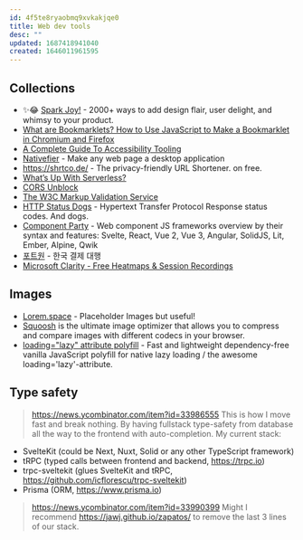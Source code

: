 ```yaml
---
id: 4f5te8ryaobmq9xvkakjqe0
title: Web dev tools
desc: ""
updated: 1687418941040
created: 1646011961595
---
```


## Collections

- ✨😂 [Spark Joy!](https://github.com/sw-yx/spark-joy) - 2000+ ways to add design flair, user delight, and whimsy to your product.
- [What are Bookmarklets? How to Use JavaScript to Make a Bookmarklet in Chromium and Firefox](https://www.freecodecamp.org/news/what-are-bookmarklets/)
- [A Complete Guide To Accessibility Tooling](https://www.smashingmagazine.com/2021/06/complete-guide-accessibility-tooling/)
- [Nativefier](https://github.com/nativefier/nativefier) - Make any web page a desktop application
- https://shrtco.de/ - The privacy-friendly URL Shortener. on free.
- [What’s Up With Serverless?](https://medium.com/javascript-scene/whats-up-with-serverless-1b9bfa80f21f)
- [CORS Unblock](https://chrome.google.com/webstore/detail/cors-unblock/lfhmikememgdcahcdlaciloancbhjino/)
- [The W3C Markup Validation Service](https://validator.w3.org/)
- [HTTP Status Dogs](https://httpstatusdogs.com/) - Hypertext Transfer Protocol Response status codes. And dogs.
- [Component Party](https://component-party.dev/) - Web component JS frameworks overview by their syntax and features: Svelte, React, Vue 2, Vue 3, Angular, SolidJS, Lit, Ember, Alpine, Qwik
- [포트원](https://portone.io/korea/ko) - 한국 결제 대행
- [Microsoft Clarity - Free Heatmaps & Session Recordings](https://clarity.microsoft.com/)

## Images

- [Lorem.space](https://github.com/manasky/lorem.space) - Placeholder Images but useful!
- [Squoosh](https://squoosh.app/) is the ultimate image optimizer that allows you to compress and compare images with different codecs in your browser.
- [loading="lazy" attribute polyfill](https://github.com/mfranzke/loading-attribute-polyfill) - Fast and lightweight dependency-free vanilla JavaScript polyfill for native lazy loading / the awesome loading='lazy'-attribute.

## Type safety

> https://news.ycombinator.com/item?id=33986555
> This is how I move fast and break nothing. By having fullstack type-safety from database all the way to the frontend with auto-completion. My current stack:

- SvelteKit (could be Next, Nuxt, Solid or any other TypeScript framework)
- tRPC (typed calls between frontend and backend, https://trpc.io)
- trpc-sveltekit (glues SvelteKit and tRPC, https://github.com/icflorescu/trpc-sveltekit)
- Prisma (ORM, https://www.prisma.io)

> https://news.ycombinator.com/item?id=33990399
> Might I recommend https://jawj.github.io/zapatos/ to remove the last 3 lines of our stack.
